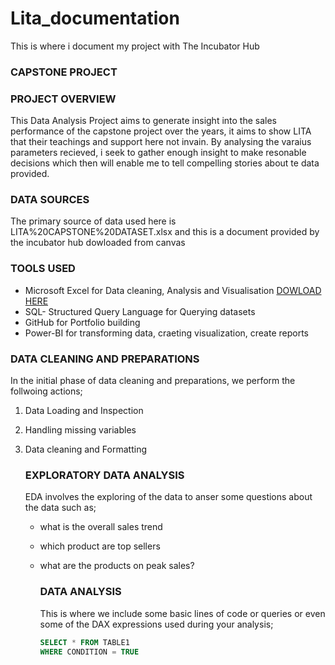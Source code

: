 # Lita_documentation
This is where i document my project with The Incubator Hub
### CAPSTONE PROJECT

### PROJECT OVERVIEW
This Data Analysis Project aims to generate insight into the sales performance of the capstone project over the years, it aims to show LITA that their teachings and support here not invain. By analysing the varaius parameters recieved, i seek to gather enough insight to make resonable decisions which then will enable me to tell compelling stories about te data provided. 

### DATA SOURCES
The primary source of data used here is LITA%20CAPSTONE%20DATASET.xlsx and this is a document provided by the incubator hub dowloaded from canvas 

### TOOLS USED
- Microsoft Excel for Data cleaning, Analysis and Visualisation [ DOWLOAD HERE](https://www.microsoft.com)
- SQL- Structured Query Language for Querying datasets
- GitHub for Portfolio building
- Power-BI for transforming data, craeting visualization, create reports

### DATA CLEANING AND PREPARATIONS
In the initial phase of data cleaning and preparations, we perform the follwoing actions;
1. Data Loading and Inspection
2. Handling missing variables
3. Data cleaning and Formatting

   ###  EXPLORATORY DATA ANALYSIS
   EDA involves the exploring of the data to anser some questions about the data such as;
   - what is the overall sales trend
   - which product are top sellers
   - what are the products on peak sales?
  
     ### DATA ANALYSIS
     This is where we include some basic lines of code or queries or even some of the DAX expressions used during your analysis;

     ```SQL
     SELECT * FROM TABLE1
     WHERE CONDITION = TRUE
     ```
